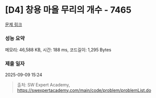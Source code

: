 # [D4] 창용 마을 무리의 개수 - 7465 

[문제 링크](https://swexpertacademy.com/main/code/problem/problemDetail.do?contestProbId=AWngfZVa9XwDFAQU) 

### 성능 요약

메모리: 46,588 KB, 시간: 188 ms, 코드길이: 1,295 Bytes

### 제출 일자

2025-09-09 15:24



> 출처: SW Expert Academy, https://swexpertacademy.com/main/code/problem/problemList.do